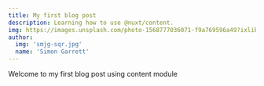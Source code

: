 ```yaml
---
title: My first blog post
description: Learning how to use @nuxt/content.
img: https://images.unsplash.com/photo-1568777036071-f9a769596a49?ixlib=rb-1.2.1&ixid=eyJhcHBfaWQiOjE3MzYxfQ&auto=format&fit=crop&w=1351&q=80
author:
  img: 'smjg-sqr.jpg'
  name: 'Simon Garrett'
---
```


Welcome to my first blog post using content module
